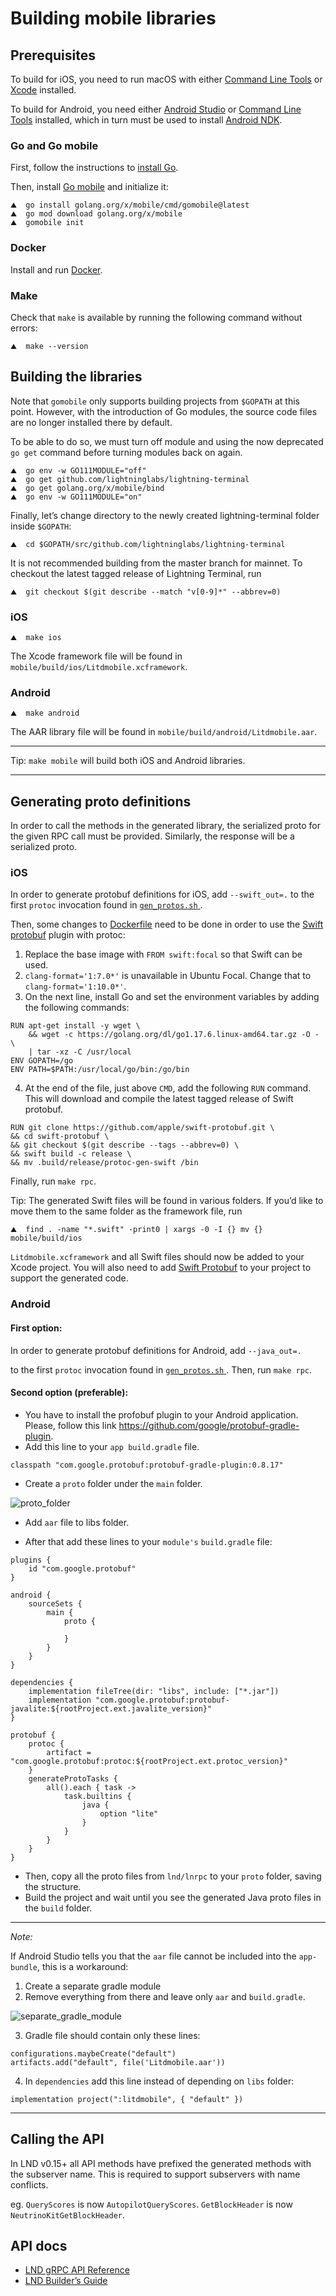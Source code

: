 # Building mobile libraries

## Prerequisites

To build for iOS, you need to run macOS with either 
[Command Line Tools](https://developer.apple.com/download/all/?q=command%20line%20tools) 
or [Xcode](https://apps.apple.com/app/xcode/id497799835) installed.

To build for Android, you need either 
[Android Studio](https://developer.android.com/studio) or 
[Command Line Tools](https://developer.android.com/studio#downloads) installed, which in turn must be used to install [Android NDK](https://developer.android.com/ndk/).


### Go and Go mobile

First, follow the instructions to [install Go](https://github.com/lightningnetwork/lnd/blob/master/docs/INSTALL.md#building-a-development-version-from-source).

Then, install [Go mobile](https://github.com/golang/go/wiki/Mobile) and 
initialize it:

```shell
⛰  go install golang.org/x/mobile/cmd/gomobile@latest
⛰  go mod download golang.org/x/mobile
⛰  gomobile init
```

### Docker

Install and run [Docker](https://www.docker.com/products/docker-desktop).

### Make

Check that `make` is available by running the following command without errors:

```shell
⛰  make --version
```

## Building the libraries

Note that `gomobile` only supports building projects from `$GOPATH` at this 
point. However, with the introduction of Go modules, the source code files are 
no longer installed there by default.

To be able to do so, we must turn off module and using the now deprecated 
`go get` command before turning modules back on again.

```shell
⛰  go env -w GO111MODULE="off"
⛰  go get github.com/lightninglabs/lightning-terminal
⛰  go get golang.org/x/mobile/bind
⛰  go env -w GO111MODULE="on"
```

Finally, let’s change directory to the newly created lightning-terminal folder inside `$GOPATH`:

```shell
⛰  cd $GOPATH/src/github.com/lightninglabs/lightning-terminal
```

It is not recommended building from the master branch for mainnet. To checkout
the latest tagged release of Lightning Terminal, run

```shell
⛰  git checkout $(git describe --match "v[0-9]*" --abbrev=0)
```

### iOS

```shell
⛰  make ios
```

The Xcode framework file will be found in `mobile/build/ios/Litdmobile.xcframework`.

### Android

```shell
⛰  make android
```

The AAR library file will be found in `mobile/build/android/Litdmobile.aar`.

---
Tip: `make mobile` will build both iOS and Android libraries.

---

## Generating proto definitions

In order to call the methods in the generated library, the serialized proto for
the given RPC call must be provided. Similarly, the response will be a
serialized proto.

### iOS

In order to generate protobuf definitions for iOS, add `--swift_out=.` to the
first `protoc` invocation found in [ `gen_protos.sh` ](../lnrpc/gen_protos.sh).

Then, some changes to [Dockerfile](../lnrpc/Dockerfile) need to be done in
order to use the [Swift protobuf](https://github.com/apple/swift-protobuf)
plugin with protoc:

1. Replace the base image with `FROM swift:focal` so that Swift can be used.
2. `clang-format='1:7.0*'` is unavailable in Ubuntu Focal. Change that to
`clang-format='1:10.0*'`.
3. On the next line, install Go and set the environment variables by adding the
following commands:

```
RUN apt-get install -y wget \
    && wget -c https://golang.org/dl/go1.17.6.linux-amd64.tar.gz -O - \
    | tar -xz -C /usr/local
ENV GOPATH=/go
ENV PATH=$PATH:/usr/local/go/bin:/go/bin
```

4. At the end of the file, just above `CMD`, add the following `RUN` command.
This will download and compile the latest tagged release of Swift protobuf.

```
RUN git clone https://github.com/apple/swift-protobuf.git \
&& cd swift-protobuf \ 
&& git checkout $(git describe --tags --abbrev=0) \
&& swift build -c release \
&& mv .build/release/protoc-gen-swift /bin
```

Finally, run `make rpc`.

Tip: The generated Swift files will be found in various folders. If you’d like
to move them to the same folder as the framework file, run

```shell
⛰  find . -name "*.swift" -print0 | xargs -0 -I {} mv {} mobile/build/ios
```

`Litdmobile.xcframework` and all Swift files should now be added to your Xcode
project. You will also need to add [Swift Protobuf](https://github.com/apple/swift-protobuf)
to your project to support the generated code.  

### Android

#### First option:

In order to generate protobuf definitions for Android, add `--java_out=.`

to the first `protoc` invocation found in
[ `gen_protos.sh` ](../lnrpc/gen_protos.sh). Then, run `make rpc`.


#### Second option (preferable):

- You have to install the profobuf plugin to your Android application. 
Please, follow this link https://github.com/google/protobuf-gradle-plugin.
- Add this line to your `app build.gradle` file.
```shell
classpath "com.google.protobuf:protobuf-gradle-plugin:0.8.17"
```
- Create a `proto` folder under the `main` folder.

![proto_folder](docs/proto_folder.png)

- Add `aar` file to libs folder.

- After that add these lines to your `module's` `build.gradle` file:

```shell
plugins {
    id "com.google.protobuf"
}

android {
    sourceSets {
        main {
            proto {

            }
        }
    }
}

dependencies {
    implementation fileTree(dir: "libs", include: ["*.jar"])
    implementation "com.google.protobuf:protobuf-javalite:${rootProject.ext.javalite_version}"
}

protobuf {
    protoc {
        artifact = "com.google.protobuf:protoc:${rootProject.ext.protoc_version}"
    }
    generateProtoTasks {
        all().each { task ->
            task.builtins {
                java {
                    option "lite"
                }
            }
        }
    }
}
```
- Then, copy all the proto files from `lnd/lnrpc` to your `proto` folder, saving the structure.
- Build the project and wait until you see the generated Java proto files in the `build` folder.


--- 
*Note:*

If Android Studio tells you that the `aar` file cannot be included into the `app-bundle`, this is a workaround:

1. Create a separate gradle module
2. Remove everything from there and leave only `aar` and `build.gradle`.

![separate_gradle_module](docs/separate_gradle_module.png)

3. Gradle file should contain only these lines:

```shell
configurations.maybeCreate("default")
artifacts.add("default", file('Litdmobile.aar'))
```

4. In `dependencies` add this line instead of depending on `libs` folder:
```shell
implementation project(":litdmobile", { "default" })
```
--- 

## Calling the API

In LND v0.15+ all API methods have prefixed the generated methods with the subserver name. This is required to support subservers with name conflicts.

eg. `QueryScores` is now `AutopilotQueryScores`. `GetBlockHeader` is now `NeutrinoKitGetBlockHeader`.

## API docs

- [LND gRPC API Reference](https://api.lightning.community)
- [LND Builder’s Guide](https://docs.lightning.engineering)
